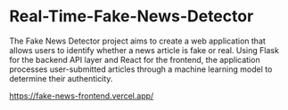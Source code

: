 # Real-Time-Fake-News-Detector
The Fake News Detector project aims to create a web application that allows users to identify whether a news article is fake or real. Using Flask for the backend API layer and React for the frontend, the application processes user-submitted articles through a machine learning model to determine their authenticity.                                                                                                                    

https://fake-news-frontend.vercel.app/
